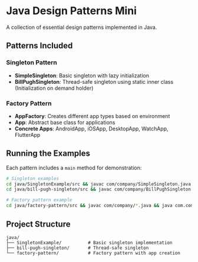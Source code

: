 # Java Design Patterns Mini

A collection of essential design patterns implemented in Java.

## Patterns Included

### Singleton Pattern
- **SimpleSingleton**: Basic singleton with lazy initialization
- **BillPughSingleton**: Thread-safe singleton using static inner class (Initialization on demand holder)

### Factory Pattern
- **AppFactory**: Creates different app types based on environment
- **App**: Abstract base class for applications
- **Concrete Apps**: AndroidApp, iOSApp, DesktopApp, WatchApp, FlutterApp

## Running the Examples

Each pattern includes a `main` method for demonstration:

```bash
# Singleton examples
cd java/SingletonExample/src && javac com/company/SimpleSingleton.java && java com.company.SimpleSingleton
cd java/bill-pugh-singleton/src && javac com/company/BillPughSingleton.java && java com.company.BillPughSingleton

# Factory pattern example
cd java/factory-pattern/src && javac com/company/*.java && java com.company.GrzAppCatalog
```

## Project Structure
```
java/
├── SingletonExample/          # Basic singleton implementation
├── bill-pugh-singleton/       # Thread-safe singleton
└── factory-pattern/           # Factory pattern with app creation
```
